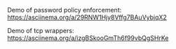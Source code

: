 Demo of password policy enforcement: https://asciinema.org/a/29RNW1Hjy8Vffg7BAuVybjqX2

Demo of tcp wrappers: https://asciinema.org/a/izgBSkooGmTh6f99vbQgSHrKe
